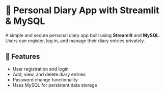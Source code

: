 # 📓 Personal Diary App with Streamlit & MySQL

A simple and secure personal diary app built using **Streamlit** and **MySQL**. Users can register, log in, and manage their diary entries privately.

## 🚀 Features
- User registration and login
- Add, view, and delete diary entries
- Password change functionality
- Uses MySQL for persistent data storage

